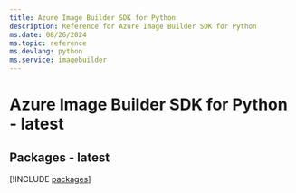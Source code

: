 ```yaml
---
title: Azure Image Builder SDK for Python
description: Reference for Azure Image Builder SDK for Python
ms.date: 08/26/2024
ms.topic: reference
ms.devlang: python
ms.service: imagebuilder
---
```

# Azure Image Builder SDK for Python - latest
## Packages - latest
[!INCLUDE [packages](image-builder-index.md)]